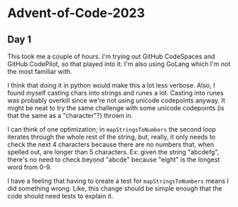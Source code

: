 # Advent-of-Code-2023

## Day 1

This took me a couple of hours. I'm trying out GitHub CodeSpaces and GitHub CodePilot, so that played into it. I'm also using GoLang which I'm not the most familiar with.

I think that doing it in python would make this a lot less verbose. Also, I found myself casting chars into strings and runes a lot. Casting into runes was probably overkill since we're not using unicode codepoints anyway. It might be neat to try the same challenge with some unicode codepoints (is that the same as a "character"?) thrown in.

I can think of one optimization; in `mapStringsToNumbers` the second loop iterates through the whole rest of the string, but, really, it only needs to check the next 4 characters because there are no numbers that, when spelled out, are longer than 5 characters. Ex: given the string "abcdefg", there's no need to check beyond "abcde" because "eight" is the longest word from 0-9.

I have a feeling that having to create a test for `mapStringsToNumbers` means I did something wrong. Like, this change should be simple enough that the code should need tests to explain it.
